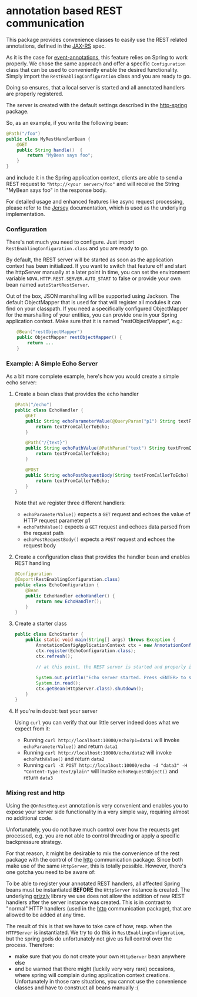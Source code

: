 # annotation based REST communication

This package provides convenience classes to easily use the REST related annotations, defined
in the [JAX-RS](https://projects.eclipse.org/projects/ee4j.jaxrs) spec.

As it is the case for [event-annotations](../event-annotations/README.md), this feature relies on Spring
to work properly. We chose the same approach and offer a specific ```Configuration``` class that
can be used to conveniently enable the desired functionality. Simply import the ```RestEnablingConfiguration```
class and you are ready to go.

Doing so ensures, that a local server is started and all annotated handlers are properly registered.

The server is created with the default settings described in the [http-spring](../http-spring/README.md)
package.


So, as an example, if you write the following bean:

```Java
@Path("/foo")
public class MyRestHandlerBean {
    @GET
    public String handle()  {
        return "MyBean says foo";
    }
}
```

and include it in the Spring application context, clients are able to send a REST request
to ```"http://<your server>/foo"``` and will receive the String "MyBean says foo" in the response body.

For detailed usage and enhanced features like async request processing, please refer to the
[Jersey](http://jersey.github.io/) documentation, which is used as the underlying implementation.

### Configuration

There's not much you need to configure. Just import ```RestEnablingConfiguration.class``` and you are
ready to go.

By default, the REST server will be started as soon as the application context
has been initialized. If you want to switch that feature off and start the
httpServer manually at a later point in time, you can set the environment
variable ```NOVA.HTTP.REST.SERVER.AUTO_START``` to false or provide your own bean named ```autoStartRestServer```.

Out of the box, JSON marshalling will be supported using Jackson. The default ObjectMapper
that is used for that will register all modules it can find on your classpath. If you need
a specifically configured ObjectMapper for the marshalling of your entities, you can provide
one in your Spring application context. Make sure that it is named "restObjectMapper", e.g.:

```Java
    @Bean("restObjectMapper")
    public ObjectMapper restObjectMapper() {
        return ...
    }
```

### Example: A Simple Echo Server

As a bit more complete example, here's how you would create a simple echo server:

1. Create a bean class that provides the echo handler
    
    ```Java
    @Path("/echo")
    public class EchoHandler {
        @GET
        public String echoParameterValue(@QueryParam("p1") String textFromCallerToEcho) {
            return textFromCallerToEcho;
        }
    
        @Path("/{text}")
        public String echoPathValue(@PathParam("text") String textFromCallerToEcho) {
            return textFromCallerToEcho;
        }
    
        @POST
        public String echoPostRequestBody(String textFromCallerToEcho) {
            return textFromCallerToEcho;
        }
    }
    ```
    
    Note that we register three different handlers:
    * ```echoParameterValue()``` expects a ```GET``` request and echoes the value of HTTP request parameter p1
    * ```echoPathValue()``` expects a ```GET``` request and echoes data parsed from the request path
    * ```echoPostRequestBody()``` expects a ```POST``` request and echoes the request body
    
1. Create a configuration class that provides the handler bean and enables REST handling
    
    ```Java
    @Configuration
    @Import(RestEnablingConfiguration.class)
    public class EchoConfiguration {
        @Bean
        public EchoHandler echoHandler() {
            return new EchoHandler();
        }
    }
    ```
    
1. Create a starter class
    
    ```Java
    public class EchoStarter {
        public static void main(String[] args) throws Exception {
            AnnotationConfigApplicationContext ctx = new AnnotationConfigApplicationContext();
            ctx.register(EchoConfiguration.class);
            ctx.refresh();
    
            // at this point, the REST server is started and properly initialized
            
            System.out.println("Echo server started. Press <ENTER> to stop the server...");
            System.in.read();
            ctx.getBean(HttpServer.class).shutdown();
        }
    }
    ```
        
1. If you're in doubt: test your server

   Using ```curl``` you can verify that our little server indeed does what we expect from it:
   
   * Running ```curl http://localhost:10000/echo?p1=data1``` will invoke ```echoParameterValue()``` 
   and return ```data1```
   * Running ```curl http://localhost:10000/echo/data2``` will invoke ```echoPathValue()``` 
   and return ```data2```
   * Running ```curl -X POST http://localhost:10000/echo -d "data3" -H "Content-Type:text/plain"```
    will invoke ```echoRequestObject()``` and return ```data3```
     
### Mixing rest and http

Using the ```@OnRestRequest``` annotation is very convenient and enables you to expose your server
side functionality in a very simple way, requiring almost no additional code. 

Unfortunately, you do not have much control over how the requests get processed, e.g. you are
not able to control threading or apply a specific backpressure strategy.

For that reason, it might be desirable to mix the convenience of the rest package with
the control of the [http](../http/README-md) communication package. Since both make use of the same 
```HttpServer```, this is totally possible. However, there's one gotcha you need to be aware of:

To be able to register your annotated REST handlers, all affected Spring beans must be instantiated
__BEFORE__ the ```HttpServer``` instance is created. The underlying [grizzly](https://javaee.github.io/grizzly/) 
library we use does not allow the addition of new REST handlers after the server instance was created. This is in 
contrast to "normal" HTTP handlers (used in the [http](../http/README-md) communication package), 
that are allowed to be added at any time.

The result of this is that we have to take care of how, resp. when the ```HTTPServer``` is instantiated.
We try to do this in ```RestEnablingConfiguration```, but the spring gods do unfortunately not give us full
control over the process. Therefore:
- make sure that you do not create your own ```HttpServer``` bean anywhere else
- and be warned that there might (luckily very very rare) occasions, where spring will complain during application 
context creations. Unfortunately in those rare situations, you cannot use the convenience classes and have
to construct all beans manually :(
